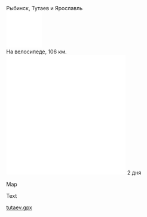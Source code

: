 
<link rel="stylesheet" href="../assets-custom/css/style-markdown.css">
<div class="cover-container" style="background-image: url('tutaev-1600.jpg');">
	<div class="cover-text">
		<div class="cover-title">
            Рыбинск, Тутаев и Ярославль
        </div>
		<div class="cover-description">
			<div class="packages-location">
                <img loading="lazy" src="../assets-custom/icon-bike.png" alt="" class="cover-icon">
                <div class="h4-default regular">На велосипеде, 106 км.</div>
            </div>
            <div>
                <img class="cover-icon" loading="lazy" src="../assets-custom/icon-time.png" alt=""  />
                <span>2 дня</span>
            </div>
		</div>
	</div>
</div>

Map

<div id="map"></div>

Text

[tutaev.gpx](tutaev.gpx)


<script src="https://api.mapbox.com/mapbox-gl-js/v2.14.1/mapbox-gl.js"></script>

<script src="../assets-custom/js/gpx2mapbox.js"></script>

<script>initializeGPXMap({gpxFilePath: 'tutaev.gpx'});</script>